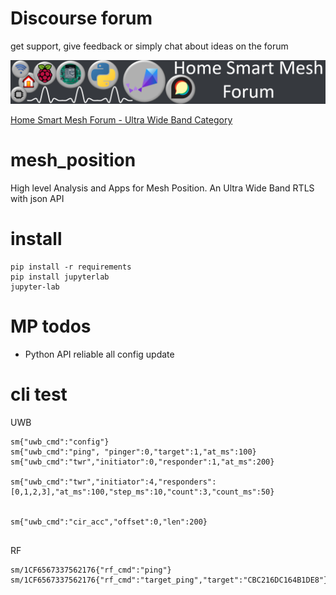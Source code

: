 # Discourse forum
get support, give feedback or simply chat about ideas on the forum

[![discourse](./forum.png)](https://homesmartmesh.discourse.group/c/networks/ultrawideband/10)

[Home Smart Mesh Forum - Ultra Wide Band Category](https://homesmartmesh.discourse.group/c/networks/ultrawideband/10)

# mesh_position
High level Analysis and Apps for Mesh Position. An Ultra Wide Band RTLS with json API
# install
```shell
pip install -r requirements
pip install jupyterlab
jupyter-lab
```

# MP todos
- Python API reliable all config update

# cli test
UWB
```shell
sm{"uwb_cmd":"config"}
sm{"uwb_cmd":"ping", "pinger":0,"target":1,"at_ms":100}
sm{"uwb_cmd":"twr","initiator":0,"responder":1,"at_ms":200}

sm{"uwb_cmd":"twr","initiator":4,"responders":[0,1,2,3],"at_ms":100,"step_ms":10,"count":3,"count_ms":50}


sm{"uwb_cmd":"cir_acc","offset":0,"len":200}


```

RF
```shell
sm/1CF6567337562176{"rf_cmd":"ping"}
sm/1CF6567337562176{"rf_cmd":"target_ping","target":"CBC216DC164B1DE8"}
```

